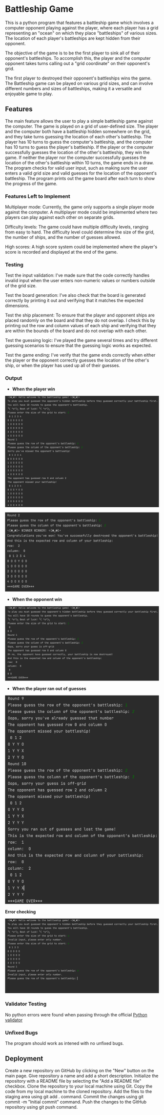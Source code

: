 # Battleship Game

This is a python program that features a battleship game which involves a computer opponent playing against the player, where each player has a grid representing an "ocean" on which they place "battleships" of various sizes. The location of each player's battleships are kept hidden from their opponent.

The objective of the game is to be the first player to sink all of their opponent's battleships. To accomplish this, the player and the computer opponent takes turns calling out a "grid coordinate" on their opponent's grid.

The first player to destroyed their opponent's battleships wins the game. The Battleship game can be played on various grid sizes, and can involve different numbers and sizes of battleships, making it a versatile and enjoyable game to play.

## Features 

The main feature allows the user to play a simple battleship game against the computer.
The game is played on a grid of user-defined size.
The player and the computer both have a battleship hidden somewhere on the grid, and they take turns guessing the location of each other's battleship.
The player has 10 turns to guess the computer's battleship, and the computer has 10 turns to guess the player's battleship.
If the player or the computer successfully guesses the location of the other's battleship, they win the game.
If neither the player nor the computer successfully guesses the location of the other's battleship within 10 turns, the game ends in a draw.
The program checks for valid user input, such as making sure the user enters a valid grid size and valid guesses for the location of the opponent's battleship.
The program prints out the game board after each turn to show the progress of the game.

### Features Left to Implement

Multiplayer mode: Currently, the game only supports a single player mode against the computer. A multiplayer mode could be implemented where two players can play against each other on separate grids.

Difficulty levels: The game could have multiple difficulty levels, ranging from easy to hard. The difficulty level could determine the size of the grid, the number of ships, and the number of guesses allowed.

High scores: A high score system could be implemented where the player's score is recorded and displayed at the end of the game. 

### Testing 

Test the input validation: I've made sure that the code correctly handles invalid input when the user enters non-numeric values or numbers outside of the grid size.

Test the board generation: I've also check that the board is generated correctly by printing it out and verifying that it matches the expected dimensions.

Test the ship placement: To ensure that the player and opponent ships are placed randomly on the board and that they do not overlap. I check this by printing out the row and column values of each ship and verifying that they are within the bounds of the board and do not overlap with each other.

Test the guessing logic: I've played the game several times and try different guessing scenarios to ensure that the guessing logic works as expected. 

Test the game ending: I've verify that the game ends correctly when either the player or the opponent correctly guesses the location of the other's ship, or when the player has used up all of their guesses.

### Output 

- __When the player win__

![Round1](media/round2.png)

![Round2](media/round1.png)

- __When the opponent win__

![Opponent](media/opponent.png)

- __When the player ran out of guesses__

![Last](media/last.png)

__Error checking__

![error](media/error.png)


### Validator Testing 

No python errors were found when passing through the official [Python validator](https://extendsclass.com/python-tester.html)

### Unfixed Bugs

The program should work as intened with no unfixed bugs.

## Deployment

Create a new repository on GitHub by clicking on the "New" button on the main page.
Give repository a name and add a short description.
Initialize the repository with a README file by selecting the "Add a README file" checkbox.
Clone the repository to your local machine using Git.
Copy the code from my local machine to the cloned repository.
Add the files to the staging area using git add . command.
Commit the changes using git commit -m "Initial commit" command.
Push the changes to the GitHub repository using git push command.
